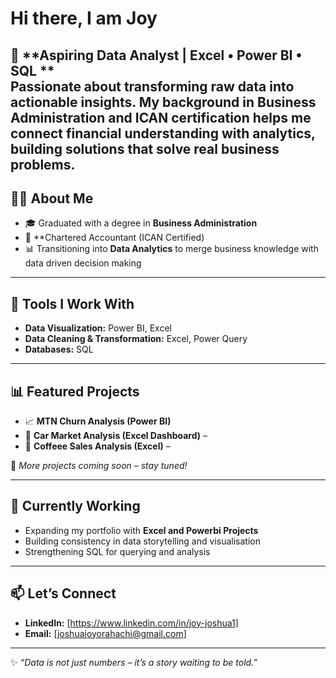 # Hi there, I am Joy
🎯 **Aspiring Data Analyst | Excel • Power BI • SQL **  
Passionate about transforming raw data into actionable insights. My background in **Business Administration and ICAN certification** helps me connect financial understanding with analytics, building solutions that solve real business problems.
---
## 👩‍💻 About Me  
- 🎓 Graduated with a degree in **Business Administration**  
- 📜 **Chartered Accountant (ICAN Certified) 
- 📊 Transitioning into **Data Analytics** to merge business knowledge with data driven decision making  

---
## 🔧 Tools I Work With
- **Data Visualization:** Power BI, Excel  
- **Data Cleaning & Transformation:** Excel, Power Query  
- **Databases:** SQL   

---
## 📊 Featured Projects  
- 📈 **MTN Churn Analysis (Power BI)** 
- 🚗 **Car Market Analysis (Excel Dashboard)** –  
- 🛒 **Coffeee Sales Analysis (Excel)** – 

🔗 *More projects coming soon – stay tuned!*  

---
## 🌱 Currently Working 
- Expanding my portfolio with **Excel and Powerbi Projects**
- Building consistency in data storytelling and visualisation
- Strengthening SQL for querying and analysis  

---
## 📫 Let’s Connect  
- **LinkedIn:** [https://www.linkedin.com/in/joy-joshua1]  
- **Email:** [joshuajoyorahachi@gmail.com]

---

✨ *“Data is not just numbers – it’s a story waiting to be told.”*  
